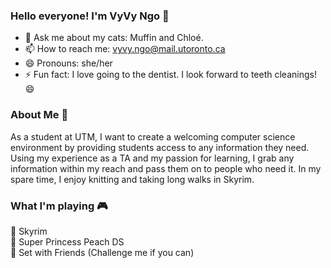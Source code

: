 ### Hello everyone! I'm VyVy Ngo 👋  

- 💬 Ask me about my cats: Muffin and Chloé.  
- 📫 How to reach me: vyvy.ngo@mail.utoronto.ca  
- 😄 Pronouns: she/her  
- ⚡ Fun fact: I love going to the dentist. I look forward to teeth cleanings! 😄  

### About Me 📖
As a student at UTM, I want to create a welcoming computer science environment by providing students access to any information they need. Using my experience as a TA and my passion for learning, I grab any information within my reach and pass them on to people who need it. In my spare time, I enjoy knitting and taking long walks in Skyrim.

### What I'm playing 🎮
🐲 Skyrim  
🍑 Super Princess Peach DS  
🔷 Set with Friends (Challenge me if you can)  
